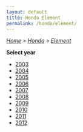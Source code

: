 ```yaml
---
layout: default
title: Honda Element
permalink: /honda/element/
---
```

[*Home*](/) > [*Honda*](/honda/) > [*Element*](/honda/element/)

**Select year**

- [2003](/honda/element/2003/)
- [2004](/honda/element/2004/)
- [2005](/honda/element/2005/)
- [2006](/honda/element/2006/)
- [2007](/honda/element/2007/)
- [2008](/honda/element/2008/)
- [2009](/honda/element/2009/)
- [2010](/honda/element/2010/)
- [2011](/honda/element/2011/)
- [2012](/honda/element/2012/)